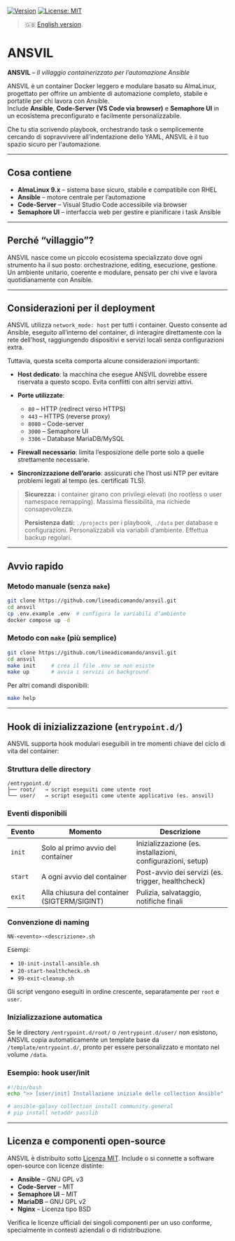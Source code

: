 [![Version](https://img.shields.io/badge/version-v0.1.0--beta-blue)](#)
[![License: MIT](https://img.shields.io/badge/License-MIT-yellow.svg)](https://opensource.org/licenses/MIT)

> 🇬🇧 [English version](README.md).

# ANSVIL

**ANSVIL** – *Il villaggio containerizzato per l’automazione Ansible*

ANSVIL è un container Docker leggero e modulare basato su AlmaLinux, progettato per offrire un ambiente di automazione completo, stabile e portatile per chi lavora con Ansible.  
Include **Ansible**, **Code-Server (VS Code via browser)** e **Semaphore UI** in un ecosistema preconfigurato e facilmente personalizzabile.

Che tu stia scrivendo playbook, orchestrando task o semplicemente cercando di sopravvivere all’indentazione dello YAML, ANSVIL è il tuo spazio sicuro per l'automazione.

---

## Cosa contiene

- **AlmaLinux 9.x** – sistema base sicuro, stabile e compatibile con RHEL
- **Ansible** – motore centrale per l’automazione
- **Code-Server** – Visual Studio Code accessibile via browser
- **Semaphore UI** – interfaccia web per gestire e pianificare i task Ansible

---

## Perché “villaggio”?

ANSVIL nasce come un piccolo ecosistema specializzato dove ogni strumento ha il suo posto: orchestrazione, editing, esecuzione, gestione.  
Un ambiente unitario, coerente e modulare, pensato per chi vive e lavora quotidianamente con Ansible.

---

## Considerazioni per il deployment

ANSVIL utilizza `network_mode: host` per tutti i container. Questo consente ad Ansible, eseguito all’interno del container, di interagire direttamente con la rete dell’host, raggiungendo dispositivi e servizi locali senza configurazioni extra.

Tuttavia, questa scelta comporta alcune considerazioni importanti:

- **Host dedicato**: la macchina che esegue ANSVIL dovrebbe essere riservata a questo scopo. Evita conflitti con altri servizi attivi.
- **Porte utilizzate**:

  - `80` – HTTP (redirect verso HTTPS)
  - `443` – HTTPS (reverse proxy)
  - `8080` – Code-server
  - `3000` – Semaphore UI
  - `3306` – Database MariaDB/MySQL

- **Firewall necessario**: limita l’esposizione delle porte solo a quelle strettamente necessarie.
- **Sincronizzazione dell’orario**: assicurati che l’host usi NTP per evitare problemi legati al tempo (es. certificati TLS).

> **Sicurezza:** i container girano con privilegi elevati (no rootless o user namespace remapping). Massima flessibilità, ma richiede consapevolezza.
>
> **Persistenza dati:** `./projects` per i playbook, `./data` per database e configurazioni. Personalizzabili via variabili d’ambiente. Effettua backup regolari.

---

## Avvio rapido

### Metodo manuale (senza `make`)

```bash
git clone https://github.com/lineadicomando/ansvil.git
cd ansvil
cp .env.example .env  # configura le variabili d’ambiente
docker compose up -d
````

### Metodo con `make` (più semplice)

```bash
git clone https://github.com/lineadicomando/ansvil.git
cd ansvil
make init     # crea il file .env se non esiste
make up       # avvia i servizi in background
```

Per altri comandi disponibili:

```bash
make help
```

---

## Hook di inizializzazione (`entrypoint.d/`)

ANSVIL supporta hook modulari eseguibili in tre momenti chiave del ciclo di vita del container:

### Struttura delle directory

```
/entrypoint.d/
├── root/   → script eseguiti come utente root
└── user/   → script eseguiti come utente applicativo (es. ansvil)
```

### Eventi disponibili

| Evento  | Momento                                      | Descrizione                                                 |
| ------- | -------------------------------------------- | ----------------------------------------------------------- |
| `init`  | Solo al primo avvio del container            | Inizializzazione (es. installazioni, configurazioni, setup) |
| `start` | A ogni avvio del container                   | Post-avvio dei servizi (es. trigger, healthcheck)           |
| `exit`  | Alla chiusura del container (SIGTERM/SIGINT) | Pulizia, salvataggio, notifiche finali                      |

### Convenzione di naming

```
NN-<evento>-<descrizione>.sh
```

Esempi:

* `10-init-install-ansible.sh`
* `20-start-healthcheck.sh`
* `99-exit-cleanup.sh`

Gli script vengono eseguiti in ordine crescente, separatamente per `root` e `user`.

### Inizializzazione automatica

Se le directory `/entrypoint.d/root/` o `/entrypoint.d/user/` non esistono, ANSVIL copia automaticamente un template base da `/template/entrypoint.d/`, pronto per essere personalizzato e montato nel volume `/data`.

### Esempio: hook user/init

```bash
#!/bin/bash
echo ">> [user/init] Installazione iniziale delle collection Ansible"

# ansible-galaxy collection install community.general
# pip install netaddr passlib
```

---

## Licenza e componenti open-source

ANSVIL è distribuito sotto [Licenza MIT](LICENSE).
Include o si connette a software open-source con licenze distinte:

* **Ansible** – GNU GPL v3
* **Code-Server** – MIT
* **Semaphore UI** – MIT
* **MariaDB** – GNU GPL v2
* **Nginx** – Licenza tipo BSD

Verifica le licenze ufficiali dei singoli componenti per un uso conforme, specialmente in contesti aziendali o di ridistribuzione.